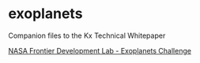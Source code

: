 exoplanets
==========

Companion files to the Kx Technical Whitepaper

[NASA Frontier Development Lab - Exoplanets Challenge](http://code.kx.com/wp/exoplanets/)

